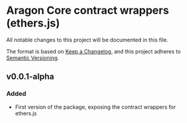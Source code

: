 # Aragon Core contract wrappers (ethers.js)
All notable changes to this project will be documented in this file.

The format is based on [Keep a Changelog](https://keepachangelog.com/en/1.0.0/),
and this project adheres to [Semantic Versioning](https://semver.org/spec/v2.0.0.html).

## v0.0.1-alpha

### Added
- First version of the package, exposing the contract wrappers for ethers.js
  